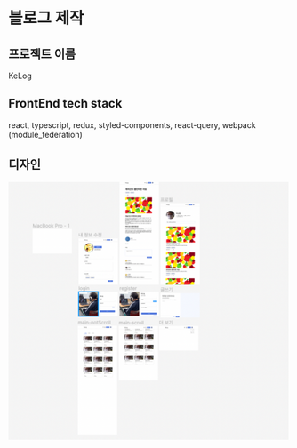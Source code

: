 # 블로그 제작

## 프로젝트 이름

KeLog

## FrontEnd tech stack

react, typescript, redux, styled-components, react-query, webpack (module_federation)

## 디자인

![design](./d.png)
